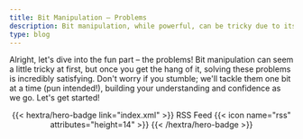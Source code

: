 ```yaml
---
title: Bit Manipulation – Problems
description: Bit manipulation, while powerful, can be tricky due to its reliance on low-level details and the potential for subtle, hard-to-debug errors.
type: blog
---
```


Alright, let's dive into the fun part – the problems!  Bit manipulation can seem a little tricky at first, but once you get the hang of it, solving these problems is incredibly satisfying.  Don't worry if you stumble; we'll tackle them one bit at a time (pun intended!), building your understanding and confidence as we go.  Let's get started!

<div style="text-align: center; margin-top: 1em;">
{{< hextra/hero-badge link="index.xml" >}}
  <span>RSS Feed</span>
  {{< icon name="rss" attributes="height=14" >}}
{{< /hextra/hero-badge >}}
</div>
